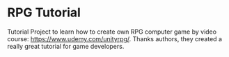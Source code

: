 # RPG Tutorial

Tutorial Project to learn how to create own RPG computer game by video course: https://www.udemy.com/unityrpg/. Thanks authors, they created a really great tutorial for game developers.
